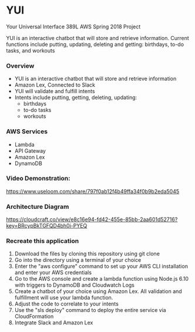 # YUI
Your Universal Interface
389L AWS Spring 2018 Project

YUI is an interactive chatbot that will store and retrieve information. Current functions include putting, updating, deleting and getting: birthdays, to-do tasks, and workouts

<!-- @import "[TOC]" {cmd="toc" depthFrom=1 depthTo=3 orderedList=false} -->

### Overview
* YUI is an interactive chatbot that will store and retrieve information
* Amazon Lex, Connected to Slack
* YUI will validate and fulfill intents
* Intents include putting, getting, deleting, updating:
  * birthdays
  * to-do tasks
  * workouts
  
<!-- /code_chunk_output -->
### AWS Services
* Lambda
* API Gateway
* Amazon Lex
* DynamoDB

### Video Demonstration:
https://www.useloom.com/share/797f0ab12f4b49ffa34f0b9b2eda5045 

### Architecture Diagram
https://cloudcraft.co/view/e8c16e94-fd42-455e-85bb-2aa601d52716?key=BRcypBkTGFQD4bh0i-PYEQ

### Recreate this application
1. Download the files by cloning this repository using git clone
2. Go into the directory using a terminal of your choice
3. Enter the "aws configure" command to set up your AWS CLI installation and enter your AWS credentials
4. Go to the AWS console and create a lambda function using Node.js 6.10 with triggers to DynamoDB and Cloudwatch Logs
5. Create a chatbot of your choice using Amazon Lex. All validation and fulfillment will use your lambda function.
6. Adjust the code to correlate to your intents
7. Use the "sls deploy" command to deploy the entire service via CloudFormation
8. Integrate Slack and Amazon Lex

